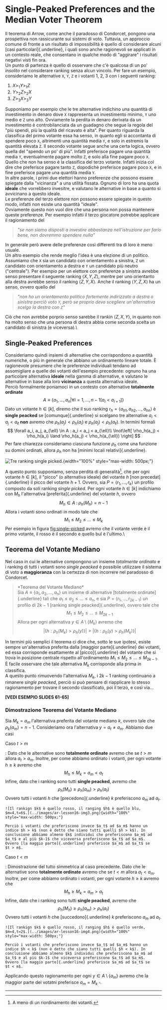 Single-Peaked Preferences and the Median Voter Theorem
======================================================

Il teorema di Arrow, come anche il paradosso di Condorcet, pongono una
prospettiva non rassicurante sui sistemi di voto. Tuttavia, un approccio
comune di fronte a un risultato di impossibilità è quello di considerare
alcuni [casi particolari]{.underline}, i quali sono anche ragionevoli se
applicati in un contesto reale, che consentano in qualche modo di
\"aggirare\" i risultati negativi visti fin ora.\
Un punto di partenza è quello di osservare che c\'è qualcosa di un po\'
*insolito* nel considerare ranking senza alcun vincolo. Per fare un
esempio, consideriamo le alternative `X`, `Y`, `Z` e i votanti 1, 2, 3
con i seguenti ranking:

1.  $X >_1 Y >_1 Z$
2.  $Y >_2 Z >_2 X$
3.  $Z >_3 X >_3 Y$

Supponiamo per esempio che le tre alternative indichino una quantità di
investimento in denaro dove `X` rappresenta un investimento minimo, `Y`
uno medio e `Z` uno alto. Ovviamente la perdita in denaro derivata da un
investimento è controbilanciata da un guadagno che segue la regola del
\"più spendi, più la qualità del ricavato è alta\". Per quanto riguarda
la classifica del primo votante essa ha senso, in quanto egli si
accontanta di spendere poco `X`, altrimenti una quantità media `Y`, e
solo in estremis la quantità elevata `Z`. Il secondo votante segue anche
una certa logica, ovvero quella del \"spendo un po\' di più\". Infatti
preferisce pagare una quantità media `Y`, eventualmente pagare molto
`Z`, e solo alla fine pagare poco `X`. Quello che non ha senso è la
classifica del terzo votante. Infatti inizia col dire che preferisce
pagare tanto `Z`, dopodichè preferisce pagare poco `X`, e in fine
preferisce pagare una quantità media `Y`.\
In altre parole, i primi due elettori hanno preferenze che possono
essere spiegate dalla \"vicinanza\" a una utilità fissata. Ognuno di
loro ha una quota **ideale** che vorrebbero invesitre, e valutano le
alternative in base a quanto si avvicinano a questo ideale.\
Le preferenze del terzo elettore non possono essere spiegate in questo
modo, infatti non esiste una quantità \"ideale\".\
Ovviamente questo non vuol dire che una persona non possa mantenere
queste preferenze. Per esempio infatti il terzo giocatore potrebbe
applicare il ragionamento del

> *\"se non siamo disposti a investire abbastanza nell\'istruzione per
> farlo bene, non dovremmo spendere nulla\"*

In generale però avere delle preferenze così differenti tra di loro è
meno usuale.\
Un altro esempio che rende meglio l\'idea è una elezione di un politico.
Assumiamo che `X` sia un candidato con orientamento a sinistra, `Z` un
candidato con orientamento a destra e `Y` un candidato più neutro
(\"centrale\"). Per esempio per un elettore con preferenze a sinistra
avrebbe senso presentare il seguente ranking $\langle X, Y, Z \rangle$,
mentre per uno orientanto alla destra avrebbe senso il ranking
$\langle Z, Y, X \rangle$. Anche il ranking $\langle Y, Z, X \rangle$ ha
un senso, ovvero quello del

> *\"non ho un orientamento politico fortemente indirizzato a destra o
> sinistra perciò voto `Y`, però se proprio devo scegliere
> un\'alternativa scelgo la destra con `Z`\"*

Ciò che non avrebbe porprio senso sarebbe il rankin
$\langle Z, X, Y \rangle$, in quanto non ha molto senso che una persona
di destra abbia come seconda scelta un candidato di sinistra (e
viceversa).\

Single-Peaked Preferences
-------------------------

Consideriamo quindi insiemi di alternative che corrispondono a quantità
numeriche, o più in generale che abbiano un ordinamento lineare totale.
È ragionevole presumere che le preferenze individuali tendano ad
assomigliare a quelle dei votanti dell\'esempio precedente: ognuno ha
una particolare alternativa **ideale** nella gamma di alternative, e
valutano le alternative in base alla loro **vicinanza** a questa
alternativa ideale.\
Perciò formalmente poniamoci in un contesto con alternative **totalmente
ordinate** $$
   A \equiv \lbrace a_1, ..., a_n | \forall i=1,...,n-1 \left[ a_i < a_{i+1} \right] \rbrace
   $$ Dato un votante $h \in \left[ k \right]$, diremo che il suo
ranking $r_h = \langle a_{h1}, a_{h2}, ..., a_{hn} \rangle$ è **single
peacked** se [comunque]{.underline} si scelgano tre alternative
$a_i < a_j < a_{\ell}$ **non** avremo che $\rho_h(a_j) < \rho_h(a_i)$ e
$\rho_h(a_j) < \rho_h(a_{\ell})$. In termini formali $$
   \forall a_i, a_j, a_{\ell} \in A : a_i < a_j < a_{\ell}\\
   \lnot\left[
   \rho_h(a_j) < \rho_h(a_i) \land \rho_h(a_j) < \rho_h(a_{\ell})
   \right]
   $$ Per fare chiarezza consideriamo ciascuna funzione $\rho_h$ come
una funzione su domini ordinati, allora $\rho_h$ non ha [minimi locali
relativi]{.underline}.

![Tre ranking *single
picked*.](../images/ar-lesson16-img1.png "single-picked"){width="100%"
style="max-width: 500px;"}

A questo punto supponiamo, senza perdita di generalità[^1], che per ogni
votante $h \in \left[ k \right]$, il \"picco\" (o alternativa ideale)
del votante $h$ [non precedat]{.underline} il picco del votante $h+1$.
Ovvero, sia $P = \langle r_1, ..., r_k \rangle$ un profilo composto da
soli ranking *single picked*. Per ogni votante $h \in \left[ k \right]$
indichiamo con $M_h$ l\'alternativa [preferita]{.underline} del votante
$h$, ovvero $$
   M_h \in A \; : \; \rho_h(M_h) = n-1
   $$ Allora i votanti sono ordinati in modo tale che $$
   M_1 \leq M_2 \leq ... \leq M_k
   $$ Per esempio in figura [fig:single-picked](fig:single-picked)
avremo che il votante verde è il primo votante, il rosso è il secondo e
quello bul è l\'ultimo.\

Teorema del Votante Mediano
---------------------------

Nel caso in cui le alternative compongono un insieme *totalmente
ordinato* e i ranking di tutti i votanti sono *single peacked* è
possibile utilizzare il sistema di voto a **maggioranza** con la
certezza di non incorrere nel paradosso di Condorcet.

> \*Teorema del Votante Mediano\*\
> Sia $A \equiv \lbrace a_1, a_2, ..., a_n \rbrace$ un insieme di
> alternative [totalmente ordinate]{.underline} tali che
> $a_1 \leq a_2 \leq ... \leq a_n$, e sia
> $P = \langle r_1, ..., r_{2k-1} \rangle$ un profilo di $2k-1$ [ranking
> single peacked]{.underline}, ovvero tale che $$
> M_1 \leq M_2 \leq ... \leq M_{2k-1}
> $$ Allora per ogni alternativa $y \in A \setminus \lbrace M_k \rangle$
> avremo che $$
> \vert \lbrace h : \rho_h(M_k) > \rho_h(y) \rbrace \vert > \vert \lbrace h : \rho_h(y) > \rho_h(M_k) \rbrace \vert
> $$

In termini più semplici il teorema ci dice che, sotto le sue ipotesi,
esiste sempre un\'alternativa preferita dalla [maggior
parte]{.underline} dei votanti, ed essa corrisponde esattamente al
[picco]{.underline} del votante che si trova in posizione centrale
rispetto all\'ordinamento $M_1 \leq M_2 \leq ... \leq M_{2k-1}$.\
È facile osservare che tale alternativa $M_k$ corrisponde alla prima in
classifica.\
A questo punto rimuovendo l\'alternativa $M_k$, i $2k-1$ ranking
continuano a rimanere *single peacked*, perciò si può pensare di
riapplicare lo stesso ragionamento per trovare il secondo classificato,
poi il terzo, e così via...

**\[VEDI ESEMPIO SLIDES 61-65\]**

### Dimostrazione Teorema del Votante Mediano

Sia $M_k = a_m$ l\'alternativa preferita del votante mediano $k$, ovvero
tale che $\rho_k(a_m) = n-1$. Consideriamo ora l\'alternativa
$y = a_t \neq a_m$. Abbiamo due casi

Caso $t > m$

:   Dato che le alternative sono **totalmente ordinate** avremo che se
    $t > m$ allora $a_t > a_m$. Inoltre, per come abbiamo ordinato i
    votanti, per ogni votante $h \geq k$ avremo che $$
     M_h \leq M_k = a_m < a_t
     $$ Infine, dato che i ranking sono tutti **single peacked**, avremo
    che $$
     \rho_h(M_h) \geq \rho_h(a_m) > \rho_h(a_t)
     $$ Ovvero tutti i votanti $h$ che [precedono]{.underline} $k$
    preferiscono $a_m$ ad $a_t$.

    ![Il rankign $k$ è quello rosso, il ranging $h$ è quello blu,
    $m=4,t=6$.](../images/ar-lesson16-img3.png){width="100%"
    style="max-width: 500px;"}

    Perciò i votanti che preferiscono invece $a_t$ ad $a_m$ hanno un
    indice $h > k$ (non è detto che siano tutti quelli $h > k$). In
    conclusione abbiamo almeno $k$ individui che preferiscono $a_m$ ad
    $a_t$ e al più $k-1$ che viceversa preferiscono $a_t$ ad $a_m$.
    Ovvero [la maggio parte]{.underline} preferisce $a_m$ ad $a_t$ se
    $t > m$.

Caso $t < m$

:   Dimostrazione del tutto simmetrica al caso precedente. Dato che le
    alternative sono **totalmente ordinate** avremo che se $t < m$
    allora $a_t < a_m$. Inoltre, per come abbiamo ordinato i votanti,
    per ogni votante $h \geq k$ avremo che $$
     M_h \geq M_k = a_m > a_t
     $$ Infine, dato che i ranking sono tutti **single peacked**, avremo
    che $$
     \rho_h(M_h) \geq \rho_h(a_m) > \rho_h(a_t)
     $$ Ovvero tutti i votanti $h$ che [succedono]{.underline} $k$
    preferiscono $a_m$ ad $a_t$.

    ![Il rankign $k$ è quello rosso, il ranging $h$ è quello verde,
    $m=4,t=2$.](../images/ar-lesson16-img4.png){width="100%"
    style="max-width: 500px;"}

    Perciò i votanti che preferiscono invece $a_t$ ad $a_m$ hanno un
    indice $h < k$ (non è detto che siano tutti quelli $h < k$). In
    conclusione abbiamo almeno $k$ individui che preferiscono $a_m$ ad
    $a_t$ e al più $k-1$ che viceversa preferiscono $a_t$ ad $a_m$.
    Ovvero [la maggio parte]{.underline} preferisce $a_m$ ad $a_t$ se
    $t < m$.

Applicando questo ragionamento per ogni
$y \in A \setminus \lbrace a_m \rbrace$ avremo che la maggior parte dei
votatni preferisce $a_m = M_k$ $\square$.

------------------------------------------------------------------------

[^1]: A meno di un riordinamento dei votanti.
